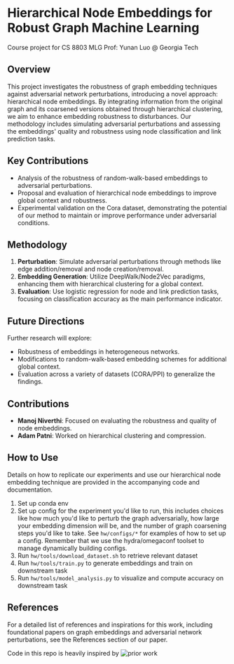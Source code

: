 # Hierarchical Node Embeddings for Robust Graph Machine Learning
Course project for CS 8803 MLG
Prof: Yunan Luo @ Georgia Tech

## Overview
This project investigates the robustness of graph embedding techniques against adversarial network perturbations, introducing a novel approach: hierarchical node embeddings. By integrating information from the original graph and its coarsened versions obtained through hierarchical clustering, we aim to enhance embedding robustness to disturbances. Our methodology includes simulating adversarial perturbations and assessing the embeddings' quality and robustness using node classification and link prediction tasks.

## Key Contributions
- Analysis of the robustness of random-walk-based embeddings to adversarial perturbations.
- Proposal and evaluation of hierarchical node embeddings to improve global context and robustness.
- Experimental validation on the Cora dataset, demonstrating the potential of our method to maintain or improve performance under adversarial conditions.

## Methodology
1. **Perturbation**: Simulate adversarial perturbations through methods like edge addition/removal and node creation/removal.
2. **Embedding Generation**: Utilize DeepWalk/Node2Vec paradigms, enhancing them with hierarchical clustering for a global context.
3. **Evaluation**: Use logistic regression for node and link prediction tasks, focusing on classification accuracy as the main performance indicator.

## Future Directions
Further research will explore:
- Robustness of embeddings in heterogeneous networks.
- Modifications to random-walk-based embedding schemes for additional global context.
- Evaluation across a variety of datasets (CORA/PPI) to generalize the findings.

## Contributions
- **Manoj Niverthi**: Focused on evaluating the robustness and quality of node embeddings.
- **Adam Patni**: Worked on hierarchical clustering and compression.

## How to Use
Details on how to replicate our experiments and use our hierarchical node embedding technique are provided in the accompanying code and documentation.

1. Set up conda env
2. Set up config for the experiment you'd like to run, this includes choices like how much you'd like to perturb the graph adversarially, how large your embedding dimension will be, and the number of graph coarsening steps you'd like to take. See `hw/configs/*` for examples of how to set up a config. Remember that we use the hydra/omegaconf toolset to manage dynamically building configs.
3. Run `hw/tools/download_dataset.sh` to retrieve relevant dataset
4. Run `hw/tools/train.py` to generate embeddings and train on downstream task
5. Run `hw/tools/model_analysis.py` to visualize and compute accuracy on downstream task

## References
For a detailed list of references and inspirations for this work, including foundational papers on graph embeddings and adversarial network perturbations, see the References section of our paper.

Code in this repo is heavily inspired by ![prior work](https://github.com/Robotmurlock/Deepwalk-and-Node2vec)

